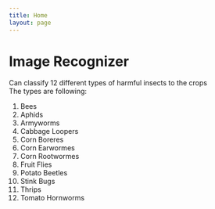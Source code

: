 ```yaml
---
title: Home
layout: page
---
```


# Image Recognizer
Can classify 12 different types of harmful insects to the crops <br/>
The types are following: <br/>
1. Bees
2. Aphids
3. Armyworms
4. Cabbage Loopers
5. Corn Boreres
6. Corn Earwormes
7. Corn Rootwormes
8. Fruit Flies
9. Potato Beetles
10. Stink Bugs
11. Thrips
12. Tomato Hornworms